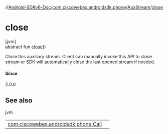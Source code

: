 //[Android-SDKv6-Doc](../../../index.md)/[com.ciscowebex.androidsdk.phone](../index.md)/[AuxStream](index.md)/[close](close.md)

# close

[jvm]\
abstract fun [close](close.md)()

Close this auxiliary stream. Client can manually invoke this API to close stream or SDK will automatically close the last opened stream if needed.

#### Since

2.0.0

## See also

jvm

| | |
|---|---|
| [com.ciscowebex.androidsdk.phone.Call](../-call/close-aux-stream.md) |  |
